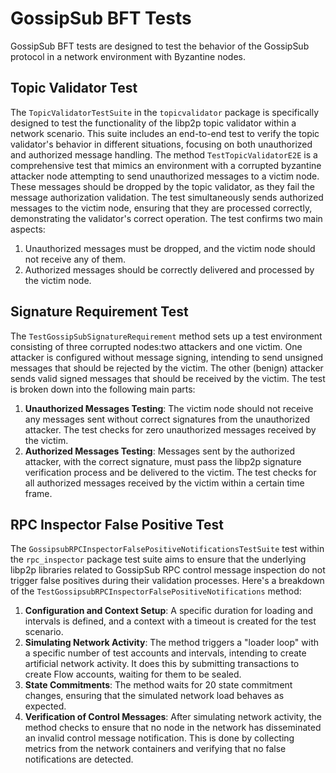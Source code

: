 # GossipSub BFT Tests
GossipSub BFT tests are designed to test the behavior of the GossipSub protocol in a network environment with Byzantine nodes.

## Topic Validator Test
The `TopicValidatorTestSuite` in the `topicvalidator` package is specifically designed to test the functionality of the
libp2p topic validator within a network scenario.
This suite includes an end-to-end test to verify the topic validator's behavior in different situations, 
focusing on both unauthorized and authorized message handling.
The method `TestTopicValidatorE2E` is a comprehensive test that mimics an environment with a corrupted byzantine attacker node 
attempting to send unauthorized messages to a victim node. 
These messages should be dropped by the topic validator, as they fail the message authorization validation. 
The test simultaneously sends authorized messages to the victim node, ensuring that they are processed correctly, 
demonstrating the validator's correct operation.
The test confirms two main aspects:
1. Unauthorized messages must be dropped, and the victim node should not receive any of them.
2. Authorized messages should be correctly delivered and processed by the victim node.

## Signature Requirement Test
The `TestGossipSubSignatureRequirement` method sets up a test environment consisting of three corrupted nodes:two attackers and one victim. 
One attacker is configured without message signing, intending to send unsigned messages that should be rejected by the victim. 
The other (benign) attacker sends valid signed messages that should be received by the victim.
The test is broken down into the following main parts:
1. **Unauthorized Messages Testing**: The victim node should not receive any messages sent without correct signatures from the unauthorized attacker. The test checks for zero unauthorized messages received by the victim.
2. **Authorized Messages Testing**: Messages sent by the authorized attacker, with the correct signature, must pass the libp2p signature verification process and be delivered to the victim. The test checks for all authorized messages received by the victim within a certain time frame.

## RPC Inspector False Positive Test
The `GossipsubRPCInspectorFalsePositiveNotificationsTestSuite` test within the `rpc_inspector` package test suite aims to ensure that the underlying libp2p libraries related to GossipSub RPC control message inspection do not trigger false positives during their validation processes.
Here's a breakdown of the `TestGossipsubRPCInspectorFalsePositiveNotifications` method:
1. **Configuration and Context Setup**: A specific duration for loading and intervals is defined, and a context with a timeout is created for the test scenario.
2. **Simulating Network Activity**: The method triggers a "loader loop" with a specific number of test accounts and intervals, intending to create artificial network activity. It does this by submitting transactions to create Flow accounts, waiting for them to be sealed.
3. **State Commitments**: The method waits for 20 state commitment changes, ensuring that the simulated network load behaves as expected.
4. **Verification of Control Messages**: After simulating network activity, the method checks to ensure that no node in the network has disseminated an invalid control message notification. This is done by collecting metrics from the network containers and verifying that no false notifications are detected.
